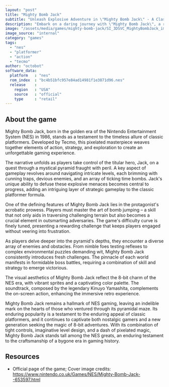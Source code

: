 ```yaml
---
layout: "post"
title: "Mighty Bomb Jack"
subtitle: "Unleash Explosive Adventure in \"Mighty Bomb Jack\" - A Classic NES Platformer!"
description: "Embark on a daring journey with \"Mighty Bomb Jack\", a renowned NES platformer that combines intense action and strategic bomb-dismantling challenges. Developed by Tecmo in 1986, this iconic game features Jack, a hero navigating treacherous levels filled with traps, enemies, and bombs. Players must skillfully defuse bombs while defeating foes to progress through a magical pyramid. Master the art of bomb jumping and face off against powerful bosses in this timeless classic that captivated gamers during the golden era of Nintendo Entertainment System."
image: "/assets/media/games/mighty-bomb-jack/SI_3DSVC_MightyBombJack_image1600w.jpg"
image_source: "internal"
category: "games"
tags:
  - "nes"
  - "platformer"
  - "action"
  - "tecmo"
author: "octobot"
software_data:
  platform   : "nes"
  rom_index  : "bc4b51bfc957e84ad14981f1e3871d96.nes"
  release    :
    region   : "USA"
    source   : "official"
    type     : "retail"
---
```


## About the game

Mighty Bomb Jack, born in the golden era of the Nintendo Entertainment System (NES) in 1986, stands as a testament to the timeless allure of classic platformers. Developed by Tecmo, this pixelated masterpiece weaves together elements of action, strategy, and exploration to create an unforgettable gaming experience.

The narrative unfolds as players take control of the titular hero, Jack, on a quest through a mystical pyramid fraught with peril. A key aspect of gameplay revolves around navigating intricate levels, each brimming with cunning traps, devious enemies, and an array of ticking time bombs. Jack's unique ability to defuse these explosive menaces becomes central to progress, adding an intriguing layer of strategic gameplay to the classic platformer formula.

One of the defining features of Mighty Bomb Jack lies in the protagonist's acrobatic prowess. Players must master the art of bomb jumping – a skill that not only aids in traversing challenging terrain but also becomes a crucial element in outsmarting adversaries. The game's difficulty curve is finely tuned, presenting a rewarding challenge that keeps players engaged without veering into frustration.

As players delve deeper into the pyramid's depths, they encounter a diverse array of enemies and obstacles. From nimble foes testing reflexes to complex environmental puzzles demanding wit, Mighty Bomb Jack consistently introduces fresh challenges. The pinnacle of each world manifests in formidable boss battles, requiring a combination of skill and strategy to emerge victorious.

The visual aesthetics of Mighty Bomb Jack reflect the 8-bit charm of the NES era, with vibrant sprites and a captivating color palette. The soundtrack, composed by the legendary Kinuyo Yamashita, complements the on-screen action, enhancing the immersive retro experience.

Mighty Bomb Jack remains a hallmark of NES gaming, leaving an indelible mark on the hearts of those who ventured through its pyramidal maze. Its enduring popularity is a testament to the enduring appeal of classic platformers, and it continues to captivate both nostalgic gamers and a new generation seeking the magic of 8-bit adventures. With its combination of tight controls, imaginative level design, and a dash of pixelated magic, Mighty Bomb Jack stands tall among the NES greats, an enduring testament to the craftsmanship of a bygone era in gaming history.

## Resources

* Official page of the game; Cover image credits: <https://www.nintendo.co.uk/Games/NES/Mighty-Bomb-Jack--653597.html>

